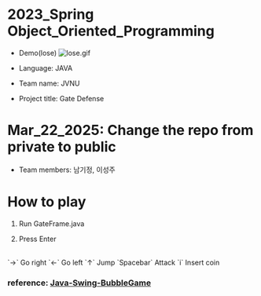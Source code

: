 #  2023_Spring Object_Oriented_Programming

- Demo(lose)
![lose.gif](./Demo/lose.gif)

- Language: JAVA

- Team name: JVNU

- Project title: Gate Defense

# Mar_22_2025: Change the repo from private to public

- Team members: 남기정, 이성주

# How to play

1. Run GateFrame.java

2. Press Enter
<br>
    `→` Go right
    `←` Go left
    `↑` Jump
    `Spacebar` Attack
    `i` Insert coin

### reference: [Java-Swing-BubbleGame](https://github.com/codingspecialist/Java-Swing-BubbleGame)